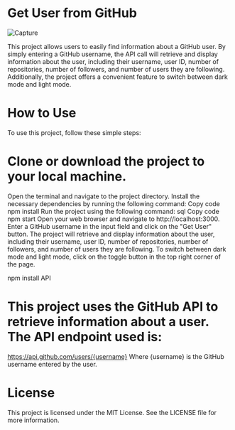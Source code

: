 # Get User from GitHub

![Capture](https://user-images.githubusercontent.com/91307741/224484727-4f7abff6-c917-4851-8efd-6b79a9a0bf59.PNG)

This project allows users to easily find information about a GitHub user. By simply entering a GitHub username, the API call will retrieve and display information about the user, including their username, user ID, number of repositories, number of followers, and number of users they are following. Additionally, the project offers a convenient feature to switch between dark mode and light mode.

# How to Use
To use this project, follow these simple steps:

# Clone or download the project to your local machine.
Open the terminal and navigate to the project directory.
Install the necessary dependencies by running the following command:
Copy code
npm install
Run the project using the following command:
sql
Copy code
npm start
Open your web browser and navigate to http://localhost:3000.
Enter a GitHub username in the input field and click on the "Get User" button.
The project will retrieve and display information about the user, including their username, user ID, number of repositories, number of followers, and number of users they are following.
To switch between dark mode and light mode, click on the toggle button in the top right corner of the page.


npm install
API
# This project uses the GitHub API to retrieve information about a user. The API endpoint used is:


https://api.github.com/users/{username}
Where {username} is the GitHub username entered by the user.

# License
This project is licensed under the MIT License. See the LICENSE file for more information.
